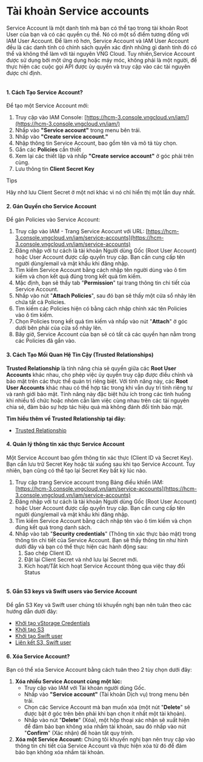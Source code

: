 # Tài khoản Service accounts

Service Account là một danh tính mà bạn có thể tạo trong tài khoản Root User của bạn và có các quyền cụ thể. Nó có một số điểm tương đồng với IAM User Account. Để làm rõ hơn, Service Account và IAM User Account đều là các danh tính có chính sách quyền xác định những gì danh tính đó có thể và không thể làm với tài nguyên VNG Cloud. Tuy nhiên,Service Account được sử dụng bởi một ứng dụng hoặc máy móc, không phải là một người, để thực hiện các cuộc gọi API được ủy quyền và truy cập vào các tài nguyên được chỉ định.

<figure><img src="https://docs.vngcloud.vn/download/attachments/59806688/Identities-Service%20Account.drawio%20(1).png?version=1&#x26;modificationDate=1691474588000&#x26;api=v2" alt=""><figcaption></figcaption></figure>

#### 1. Cách Tạo Service Account? <a href="#serviceaccounts-1.cachtaoserviceaccount" id="serviceaccounts-1.cachtaoserviceaccount"></a>

Để tạo một Service Account mới:

1. Truy cập vào IAM Console: [https://hcm-3.console.vngcloud.vn/iam/](https://hcm-3.console.vngcloud.vn/iam/)
2. Nhấp vào **"Service account"** trong menu bên trái.
3. Nhấp vào **"Create service account."**
4. Nhập thông tin Service Account, bao gồm tên và mô tả tùy chọn.
5. Gắn các **Policies** cần thiết
6. Xem lại các thiết lập và nhấp **"Create service account"** ở góc phải trên cùng.
7. Lưu thông tin **Client Secret Key**



Tips

Hãy nhớ lưu Client Secret ở một nơi khác vì nó chỉ hiển thị một lần duy nhất.

#### 2. Gán Quyền cho Service Account <a href="#serviceaccounts-2.ganquyenchoserviceaccount" id="serviceaccounts-2.ganquyenchoserviceaccount"></a>

Để gán Policies vào Service Account:

1. Truy cập vào IAM - Trang Service Acocunt với URL: [https://hcm-3.console.vngcloud.vn/iam/service-accounts](https://hcm-3.console.vngcloud.vn/iam/service-accounts)
2. Đăng nhập với tư cách là tài khoản Người dùng Gốc (Root User Account) hoặc User Account được cấp quyền truy cập. Bạn cần cung cấp tên người dùng/email và mật khẩu khi đăng nhập.
3. Tìm kiếm Service Account bằng cách nhập tên người dùng vào ô tìm kiếm và chọn kết quả đúng trong kết quả tìm kiếm.
4. Mặc định, bạn sẽ thấy tab "**Permission**" tại trang thông tin chi tiết của Service Account.
5. Nhấp vào nút "**Attach Policies**", sau đó bạn sẽ thấy một cửa sổ nhảy lên chứa tất cả Policies.
6. Tìm kiếm các Policies hiện có bằng cách nhập chính xác tên Policies vào ô tìm kiếm.
7. Chọn Policies trong kết quả tìm kiếm và nhấp vào nút "**Attach**" ở góc dưới bên phải của cửa sổ nhảy lên.
8. Bây giờ, Service Account của bạn sẽ có tất cả các quyền hạn nằm trong các Policies đã gắn vào.

#### 3. Cách Tạo Mối Quan Hệ Tin Cậy (Trusted Relationships) <a href="#serviceaccounts-3.cachtaomoiquanhetincay-trustedrelationships" id="serviceaccounts-3.cachtaomoiquanhetincay-trustedrelationships"></a>

**Trusted Relationship** là tính năng chia sẻ quyền giữa các **Root User Accounts** khác nhau, cho phép việc ủy quyền truy cập được điều chỉnh và bảo mật trên các thực thể quản trị riêng biệt. Với tính năng này, các **Root User Accounts** khác nhau có thể hợp tác trong khi vẫn duy trì tính riêng tư và ranh giới bảo mật. Tính năng này đặc biệt hữu ích trong các tình huống khi nhiều tổ chức hoặc nhóm cần làm việc cùng nhau trên các tài nguyên chia sẻ, đảm bảo sự hợp tác hiệu quả mà không đánh đổi tính bảo mật.

**Tìm hiểu thêm về Trusted Relationship tại đây:**

* [Trusted Relationship](xac-dinh-trusted-relationship.md)

#### 4. Quản lý thông tin xác thực Service Account <a href="#serviceaccounts-4.quanlythongtinxacthucserviceaccount" id="serviceaccounts-4.quanlythongtinxacthucserviceaccount"></a>

Một Service Account bao gồm thông tin xác thực (Client ID và Secret Key). Bạn cần lưu trữ Secret Key hoặc tải xuống sau khi tạo Service Account. Tuy nhiên, bạn cũng có thể tạo lại Secret Key bất kỳ lúc nào.

1. Truy cập trang Service account trong Bảng điều khiển IAM: [https://hcm-3.console.vngcloud.vn/iam/service-accounts](https://hcm-3.console.vngcloud.vn/iam/service-accounts)
2. Đăng nhập với tư cách là tài khoản Người dùng Gốc (Root User Account) hoặc User Account được cấp quyền truy cập. Bạn cần cung cấp tên người dùng/email và mật khẩu khi đăng nhập.
3. Tìm kiếm Service Account bằng cách nhập tên vào ô tìm kiếm và chọn đúng kết quả trong danh sách.
4. Nhấp vào tab "**Security credentials**" (Thông tin xác thực bảo mật) trong thông tin chi tiết của Service Account. Bạn sẽ thấy thông tin như hình dưới đây và bạn có thể thực hiện các hành động sau:
   1. Sao chép Client ID.
   2. Đặt lại Client Secret và nhớ lưu lại Secret mới.
   3. Kích hoạt/Tắt kích hoạt Service Account thông qua việc thay đổi Status

<figure><img src="https://docs.vngcloud.vn/download/attachments/59806688/image2023-7-27_13-51-21.png?version=1&#x26;modificationDate=1690440683000&#x26;api=v2" alt=""><figcaption></figcaption></figure>

#### 5. Gắn S3 keys và Swift users vào Service Account <a href="#serviceaccounts-5.gans3keysvaswiftusersvaoserviceaccount" id="serviceaccounts-5.gans3keysvaswiftusersvaoserviceaccount"></a>

Để gắn S3 Key và Swift user chúng tôi khuyến nghị bạn nên tuân theo các hướng dẫn dưới đây:

* [Khởi tạo vStorage Credentials](../../../vstorage/object-storage/vstorage-hcm03/quan-ly-truy-cap/quan-ly-tai-khoan-truy-cap-vstorage/tai-khoan-service-account/khoi-tao-vstorage-credentials/)
* [Khởi tạo S3](../../../vstorage/object-storage/vstorage-hcm03/quan-ly-truy-cap/quan-ly-tai-khoan-truy-cap-vstorage/tai-khoan-service-account/khoi-tao-vstorage-credentials/khoi-tao-s3-key.md)
* [Khởi tạo Swift user](../../../vstorage/object-storage/vstorage-hcm03/quan-ly-truy-cap/quan-ly-tai-khoan-truy-cap-vstorage/tai-khoan-service-account/khoi-tao-vstorage-credentials/khoi-tao-swift-user.md)
* [Liên kết S3, Swift user](../../../vstorage/object-storage/vstorage-hcm03/quan-ly-truy-cap/quan-ly-tai-khoan-truy-cap-vstorage/tai-khoan-service-account/khoi-tao-vstorage-credentials/lien-ket-s3-key-swift-user-voi-tai-khoan-service-account-tuong-ung.md)

#### 6. Xóa Service Account? <a href="#serviceaccounts-6.xoaserviceaccount" id="serviceaccounts-6.xoaserviceaccount"></a>

Bạn có thể xóa Service Account bằng cách tuân theo 2 tùy chọn dưới đây:

1. **Xóa nhiều Service Account cùng một lúc:**
   * Truy cập vào IAM với Tài khoản người dùng Gốc.
   * Nhấp vào **"Service account"** (Tài khoản Dịch vụ) trong menu bên trái.
   * Chọn các Service Account mà bạn muốn xóa (một nút "**Delete**" sẽ được bật ở góc trên bên phải khi bạn chọn ít nhất một tài khoản).
   * Nhấp vào nút "**Delete**" (Xóa), một hộp thoại xác nhận sẽ xuất hiện để đảm bảo bạn không xóa nhầm tài khoản, sau đó nhấp vào nút "**Confirm**" (Xác nhận) để hoàn tất quy trình.
2. **Xóa một Service Account:** Chúng tôi khuyến nghị bạn nên truy cập vào thông tin chi tiết của Service Account và thực hiện xóa từ đó để đảm bảo bạn không xóa nhầm tài khoản.
